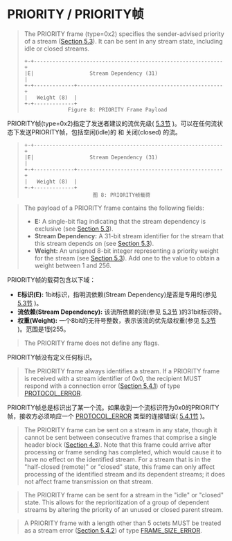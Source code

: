 # PRIORITY / PRIORITY帧
> The PRIORITY frame (type=0x2) specifies the sender-advised priority of a stream ([Section 5.3](https://httpwg.github.io/specs/rfc7540.html#StreamPriority)). It can be sent in any stream state, including idle or closed streams.
> 
> ```
> +-+-------------------------------------------------------------+
> |E|                  Stream Dependency (31)                     |
> +-+-------------+-----------------------------------------------+
> |   Weight (8)  |
> +-+-------------+
> 				Figure 8: PRIORITY Frame Payload
> ```

PRIORITY帧(type=0x2)指定了发送者建议的流优先级( [5.3节](https://httpwg.github.io/specs/rfc7540.html#StreamPriority) )。可以在任何流状态下发送PRIORITY帧，包括空闲(idle)的 和 关闭(closed) 的流。

> ```
> +-+-------------------------------------------------------------+
> |E|                  Stream Dependency (31)                     |
> +-+-------------+-----------------------------------------------+
> |   Weight (8)  |
> +-+-------------+
> 						图 8: PRIORITY帧载荷
> ```


> The payload of a PRIORITY frame contains the following fields:
> 
> * **E:** A single-bit flag indicating that the stream dependency is exclusive (see [Section 5.3](https://httpwg.github.io/specs/rfc7540.html#StreamPriority)).
> * **Stream Dependency:** A 31-bit stream identifier for the stream that this stream depends on (see [Section 5.3](https://httpwg.github.io/specs/rfc7540.html#StreamPriority)).
> * **Weight:** An unsigned 8-bit integer representing a priority weight for the stream (see [Section 5.3](https://httpwg.github.io/specs/rfc7540.html#StreamPriority)). Add one to the value to obtain a weight between 1 and 256.

PRIORITY帧的载荷包含以下域：

* **E标识(E):** 1bit标识，指明流依赖(Stream Dependency)是否是专用的(参见 [5.3节](https://httpwg.github.io/specs/rfc7540.html#StreamPriority) )。
* **流依赖(Stream Dependency):** 该流所依赖的流(参见 [5.3节](https://httpwg.github.io/specs/rfc7540.html#StreamPriority) )的31bit标识符。
* **权重(Weight):** 一个8bit的无符号整数，表示该流的优先级权重(参见 [5.3节](https://httpwg.github.io/specs/rfc7540.html#StreamPriority) )。范围是1到255。


> The PRIORITY frame does not define any flags.

PRIORITY帧没有定义任何标识。


> The PRIORITY frame always identifies a stream. If a PRIORITY frame is received with a stream identifier of 0x0, the recipient MUST respond with a connection error ([Section 5.4.1](https://httpwg.github.io/specs/rfc7540.html#ConnectionErrorHandler)) of type [PROTOCOL_ERROR](https://httpwg.github.io/specs/rfc7540.html#PROTOCOL_ERROR).

PRIORITY帧总是标识出了某一个流。如果收到一个流标识符为0x0的PRIORITY帧，接收方必须响应一个 [PROTOCOL_ERROR](https://httpwg.github.io/specs/rfc7540.html#PROTOCOL_ERROR) 类型的连接错误( [5.4.1节](https://httpwg.github.io/specs/rfc7540.html#ConnectionErrorHandler) )。


> The PRIORITY frame can be sent on a stream in any state, though it cannot be sent between consecutive frames that comprise a single header block ([Section 4.3](https://httpwg.github.io/specs/rfc7540.html#HeaderBlock)). Note that this frame could arrive after processing or frame sending has completed, which would cause it to have no effect on the identified stream. For a stream that is in the "half-closed (remote)" or "closed" state, this frame can only affect processing of the identified stream and its dependent streams; it does not affect frame transmission on that stream.




> The PRIORITY frame can be sent for a stream in the "idle" or "closed" state. This allows for the reprioritization of a group of dependent streams by altering the priority of an unused or closed parent stream.




> A PRIORITY frame with a length other than 5 octets MUST be treated as a stream error ([Section 5.4.2](https://httpwg.github.io/specs/rfc7540.html#StreamErrorHandler)) of type [FRAME_SIZE_ERROR](https://httpwg.github.io/specs/rfc7540.html#FRAME_SIZE_ERROR).
